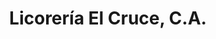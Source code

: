 ---
title: "Licorería El Cruce, C.A."
url: /ciudad-guayana/licoreria-el-cruce-c-a/
shop: Spirituosen
---